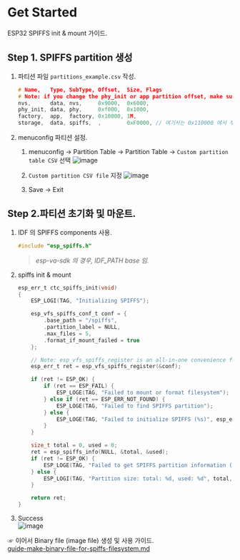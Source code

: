 # Get Started
ESP32 SPIFFS init & mount 가이드.

## Step 1. SPIFFS partition 생성
1. 파티션 파일 `partitions_example.csv` 작성.
	```c
	# Name,   Type, SubType, Offset,  Size, Flags
	# Note: if you change the phy_init or app partition offset, make sure to change the offset in Kconfig.projbuild
	nvs,      data, nvs,     0x9000,  0x6000,
	phy_init, data, phy,     0xf000,  0x1000,
	factory,  app,  factory, 0x10000, 1M,
	storage,  data, spiffs,  ,        0xF0000, // 여기서는 0x110000 에서 부터 0xF0000 사이즈만큼 설정
	```

1. menuconfig 파티션 설정.
	1. menuconfig → Partition Table → Partition Table → `Custom partition table CSV` 선택
		![image](https://user-images.githubusercontent.com/26864945/69838027-fd28f100-1294-11ea-9046-311f61a039ef.png)

	1. `Custom partition CSV file` 지정
		![image](https://user-images.githubusercontent.com/26864945/69838192-d1f2d180-1295-11ea-8b89-c314919a4452.png)

	1. Save → Exit

## Step 2.파티션 초기화 및 마운트.
1. IDF 의 SPIFFS components 사용.
	```c
	#include "esp_spiffs.h"
	```
	> _esp-va-sdk 의 경우, IDF_PATH base 임._

1. spiffs init & mount
	```c
	esp_err_t ctc_spiffs_init(void)
	{
		ESP_LOGI(TAG, "Initializing SPIFFS");

		esp_vfs_spiffs_conf_t conf = {
			.base_path = "/spiffs",
			.partition_label = NULL,
			.max_files = 5,
			.format_if_mount_failed = true
		};

		// Note: esp_vfs_spiffs_register is an all-in-one convenience function.
		esp_err_t ret = esp_vfs_spiffs_register(&conf);

		if (ret != ESP_OK) {
			if (ret == ESP_FAIL) {
				ESP_LOGE(TAG, "Failed to mount or format filesystem");
			} else if (ret == ESP_ERR_NOT_FOUND) {
				ESP_LOGE(TAG, "Failed to find SPIFFS partition");
			} else {
				ESP_LOGE(TAG, "Failed to initialize SPIFFS (%s)", esp_err_to_name(ret));
			}
		}

		size_t total = 0, used = 0;
		ret = esp_spiffs_info(NULL, &total, &used);
		if (ret != ESP_OK) {
			ESP_LOGE(TAG, "Failed to get SPIFFS partition information (%s)", esp_err_to_name(ret));
		} else {
			ESP_LOGI(TAG, "Partition size: total: %d, used: %d", total, used);
		}

		return ret;
	}
	```

1. Success  
	![image](https://user-images.githubusercontent.com/26864945/69845099-acc08c00-12b2-11ea-8f0f-9282fe64e78d.png)

☞ 이어서 Binary file (image file) 생성 및 사용 가이드.  
[guide-make-binary-file-for-spiffs-filesystem.md](https://github.com/luvinland/guide-esp32-spiffs-filesystem-mount-make-add-binary/blob/master/doc_source/guide-make-binary-file-for-spiffs-filesystem.md)
